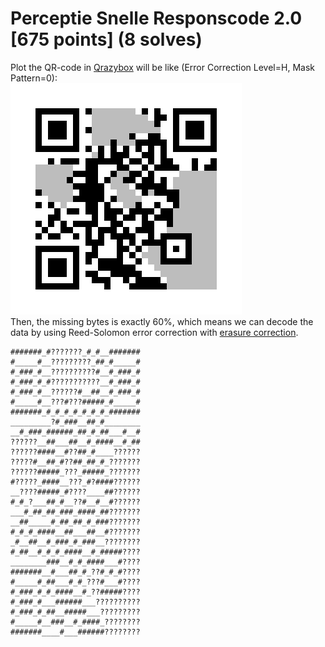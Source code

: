 # Perceptie Snelle Responscode 2.0 [675 points] (8 solves)
Plot the QR-code in [Qrazybox](https://merri.cx/qrazybox/) will be like (Error Correction Level=H, Mask Pattern=0):\
![corrupted.png](corrupted.png)\
Then, the missing bytes is exactly 60%, which means we can decode the data by using Reed-Solomon error correction with [erasure correction](https://merri.cx/qrazybox/help/extension-tools/reed-solomon-decoder.html).

```pixel
#######_#???????_#_#__#######
#_____#__?????????_##_#_____#
#_###_#__??????????#__#_###_#
#_###_#_#???????????__#_###_#
#_###_#__??????#__##__#_###_#
#_____#__???#???#####_#_____#
#######_#_#_#_#_#_#_#_#######
_________?#_###__##_#________
__#_###_######_##_#_##___#__#
??????__##___##__#_####__#_##
??????####__#??##_#____??????
?????#__##_#??##_##_#_???????
??????#####_???_#####_???????
#?????_####__???_#?####??????
__????#####_#????____##??????
#_#_?___##_#__??#__#__#??????
___#_##_##_###_####_##???????
__##_____#_##_##_#_###???????
#_#_#_####__##___##__#???????
_#__##__#_###_#_###__????????
#_##__#_#_#_####__#_#####????
________###__#_#_####___#????
#######__#___##_#_??#_#_#????
#_____#_##___#_#_???#___#????
#_###_#_#_####__#_??#####????
#_###_#___######___??????????
#_###_#_##__#####___?????????
#_____#__###__#_####_????????
#######____#___######????????
```